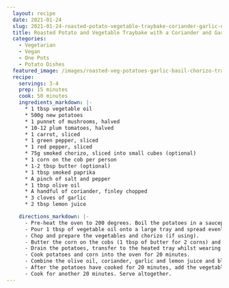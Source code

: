 ```yaml
---
  layout: recipe
  date: 2021-01-24
  slug: 2021-01-24-roasted-potato-vegetable-traybake-coriander-garlic-drizzle
  title: Roasted Potato and Vegetable Traybake with a Coriander and Garlic Drizzle
  categories:
    - Vegetarian
    - Vegan
    - One Pots
    - Potato Dishes
  featured_image: /images/roasted-veg-potatoes-garlic-basil-chorizo-traybake-img1.JPG
  recipe:
    servings: 3-4
    prep: 15 minutes
    cook: 50 minutes
    ingredients_markdown: |-
      * 1 tbsp vegetable oil
      * 500g new potatoes
      * 1 punnet of mushrooms, halved
      * 10-12 plum tomatoes, halved
      * 1 carrot, sliced
      * 1 green pepper, sliced
      * 1 red pepper, sliced
      * 75g smoked chorizo, sliced into small cubes (optional)
      * 1 corn on the cob per person
      * 1-2 tbsp butter (optional)
      * 1 tbsp smoked paprika
      * A pinch of salt and pepper
      * 1 tbsp olive oil
      * A handful of coriander, finley chopped
      * 3 cloves of garlic
      * 2 tbsp lemon juice

    directions_markdown: |-
      - Pre-heat the oven to 200 degrees. Boil the potatoes in a saucepan for 20 minutes on a medium heat.
      - Pour 1 tbsp of vegetable oil onto a large tray and spread evenly. Put it in the oven on its own to heat up while the potatoes cook.
      - Chop and prepare the vegetables and chorizo (if using).
      - Butter the corn on the cobs (1 tbsp of butter for 2 corns) and wrap in aluminium foil. Place onto a separate baking tray.
      - Drain the potatoes, transfer to the heated tray whilst wearing oven mitts (be careful not to splash yourself with hot oil). Sprinkle with salt, pepper and a small coat of smoked paprika. Shake the tray to combine the seasoning.
      - Cook potatoes and corn into the oven for 20 minutes.
      - Combine the olive oil, coriander, garlic and lemon juice and blitz in a food processor (if you don't have one finely chop the coriander and garlic and combine with oil and lemon juice in a bowl).
      - After the potatoes have cooked for 20 minutes, add the vegetables, chorizo, and drizzle shake to mix well. If you need more oil add another tsp of olive oil on top and shake again, but remember vegetables release a lot of water whilst cooking so don't overdo it.
      - Cook for another 20 minutes. Serve altogether. 
---
```

